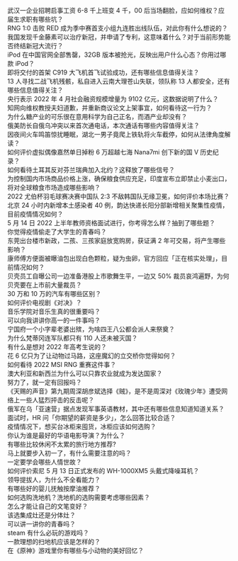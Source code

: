 武汉一企业招聘启事工资 6-8 千上班变 4 千，00 后当场翻脸，应如何维权？应届生求职有哪些坑？  
RNG 1:0 击败 RED 成为季中赛首支小组九连胜出线队伍，对此你有什么想说的？  
我国发现千金藤素可以治疗新冠，并申请了专利，这意味着什么？对于当前形势能否终结新冠大流行？  
iPod 在中国官网全部售罄，32GB 版本被抢光，反映出用户什么心态？你用过哪款 iPod？  
即将交付的首架 C919 大飞机首飞试验成功，还有哪些信息值得关注？  
13 人寻找二战飞机残骸，私自进入云南大理苍山失联，领队称 13 人都安全，还有哪些信息值得关注？  
央行表示 2022 年 4 月社会融资规模增量为 9102 亿元，这数据说明了什么？  
知网向维权教授夫妇道歉，并重新商议论文上架事宜，如何看待这一行为？  
为什么糖产业的可乐很在意用科学为自己正名，而酒产业却没有？  
俄美防长自俄乌冲突以来首次通电话，本次通话有哪些内容值得关注？  
因夜间火车鸣笛惊扰睡眠，湖北一男子竟爬上铁轨将火车截停，如何从法律角度解读？  
如何评价虚拟偶像嘉然单日掉粉 6 万超越七海 Nana7mi 创下新的国 V 历史纪录？  
如何看待土耳其反对芬兰瑞典加入北约？这释放了哪些信号？  
为控制国内市场商品价格上涨，确保粮食供应充足，印度宣布立即禁止小麦出口，将对全球粮食市场造成哪些影响？  
2022 尤伯杯羽毛球赛决赛中国队 2:3 不敌韩国队无缘卫冕，如何评价本场比赛？  
北京 24 小时内新增本土感染者 40 例，韵达快递长阳分部新增相关聚集性疫情，目前疫情情况如何？  
5 月 14 日 2022 上半年教师资格面试进行，你考得怎么样？抽到了哪些题？  
你觉得疫情偷走了大学生的青春吗？  
东莞出台楼市新政，二孩、三孩家庭放宽购房，获证满 2 年可交易，将产生哪些影响？  
康师傅方便面被曝油包出现白色颗粒，疑为虫卵，官方回应「正在核实处理」，目前情况如何？  
贝壳员工自曝公司一边准备港股上市歌舞生平，一边又 50% 裁员哀鸿遍野，为何贝壳要在上市前大量裁员？  
30 万和 10 万的汽车有哪些区别？  
如何评价电视剧《对决》？  
音乐学院对音乐生真的很重要吗？  
可以向我讲讲你高一的一件事吗？  
宁国府一个小字辈老婆出殡，为啥四王八公都会派人来祭奠？  
为什么梵蒂冈连军队都只有 110 人还未被灭国？  
有什么是想对 2022 年高考生说的？  
花 6 亿只为了让动物过马路，这座魔幻的立交桥你觉得如何？  
如何看待 2022 MSI RNG 重赛这件事？  
澳大利亚和新西兰为什么可以只靠农业就成为发达国家？  
努力了，就一定有回报吗？  
《天赐的声音》第九期周深胡彦斌选择《贼》，是不是周深对《玫瑰少年》遭受网络上一些人猛烈抨击的反击呢？  
俄军在乌「亚速营」据点发现军事英语教材，其中还有哪些信息知道知道关系？  
面试时，HR 问「你期望的薪资是多少」，怎么回答比较合适？  
疫情情况下，想买台冰柜来囤货，冰柜应该如何选购？  
你认为谁是最好的华语电影导演？为什么？  
有哪些比较休闲不太累的旅行地方推荐?  
马上就要步入初一了，有什么需要注意的吗？  
一定要学会哪些人情世故？  
如何评价索尼 5 月 13 日正式发布的 WH-1000XM5 头戴式降噪耳机？  
领导提拔人，为什么不全看能力？  
有哪些好的婴儿抚触按摩油推荐？  
如何选购洗地机？洗地机的选购需要考虑哪些因素？  
怎么才能让自己的文笔变好？  
该选集成灶还是分体灶？  
可以讲一讲你的青春吗？  
steam 有什么必玩的游戏吗？  
一款理想的扫地机应该是怎样的？  
在《原神》游戏里你有哪些与小动物的美好回忆？  
